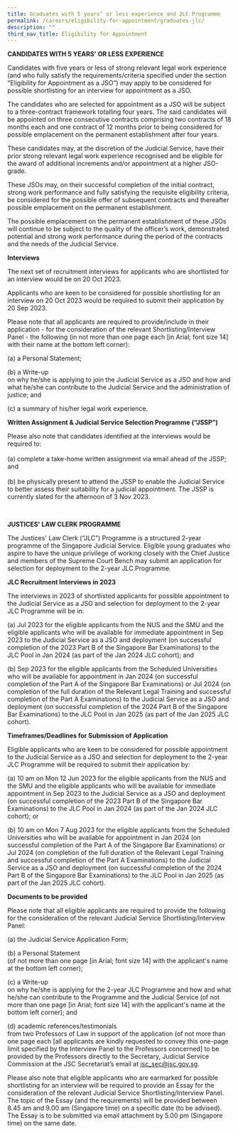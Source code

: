 ```yaml
---
title: Graduates with 5 years’ or less experience and JLC Programme
permalink: /careers/eligibility-for-appointment/graduates-jlc/
description: ""
third_nav_title: Eligibility for Appointment
---
```

**CANDIDATES WITH 5 YEARS' OR LESS EXPERIENCE**

Candidates with five years or less of strong relevant legal work experience (and who fully satisfy the requirements/criteria specified under the section “Eligibility for Appointment as a JSO”) may apply to be considered for possible shortlisting for an interview for appointment as a JSO.

The candidates who are selected for appointment as a JSO will be subject to a three-contract framework totalling four years. The said candidates will be appointed on three consecutive contracts comprising two contracts of 18 months each and one contract of 12 months prior to being considered for possible emplacement on the permanent establishment after four years.

These candidates may, at the discretion of the Judicial Service, have their prior strong relevant legal work experience recognised and be eligible for the award of additional increments and/or appointment at a higher JSO-grade.

These JSOs may, on their successful completion of the initial contract, strong work performance and fully satisfying the requisite eligibility criteria, be considered for the possible offer of subsequent contracts and thereafter possible emplacement on the permanent establishment.

The possible emplacement on the permanent establishment of these JSOs will continue to be subject to the quality of the officer’s work, demonstrated potential and strong work performance during the period of the contracts and the needs of the Judicial Service.

**Interviews**

The next set of recruitment interviews for applicants who are shortlisted for an interview would be on 20 Oct 2023.

Applicants who are keen to be considered for possible shortlisting for an interview on 20 Oct 2023 would be required to submit their application by 20 Sep 2023.

Please note that all applicants are required to provide/include in their application - for the consideration of the relevant Shortlisting/Interview Panel - the following (in not more than one page each [in Arial; font size 14] with their name at the bottom left corner):

(a) a Personal Statement; 

(b) a Write-up <br>
on why he/she is applying to join the Judicial Service as a JSO and how and what he/she can contribute to the Judicial Service and the administration of justice; and

(c) a summary of his/her legal work experience.



**Written Assignment &amp; Judicial Service Selection Programme (“JSSP”)**
<br>

Please also note that candidates identified at the interviews would be required to:
<br>
<br>
(a)	complete a take-home written assignment via email ahead of the JSSP; and 
<br>
<br>
(b)	 be physically present to attend the JSSP to enable the Judicial Service to better assess their suitability for a judicial appointment. The JSSP is currently slated for the afternoon of 3 Nov 2023.


<br>

**JUSTICES' LAW CLERK PROGRAMME**

The Justices' Law Clerk (“JLC”) Programme is a structured 2-year programme of the Singapore Judicial Service.  Eligible young graduates who aspire to have the unique privilege of working closely with the Chief Justice and members of the Supreme Court Bench may submit an application for selection for deployment to the 2-year JLC Programme.

**JLC Recruitment Interviews in 2023**

The interviews in 2023 of shortlisted applicants for possible appointment to the Judicial Service as a JSO and selection for deployment to the 2-year JLC Programme will be in:


(a) Jul 2023 for the eligible applicants from the NUS and the SMU and the eligible applicants who will be available for immediate appointment in Sep 2023 to the Judicial Service as a JSO and deployment (on successful completion of the 2023 Part B of the Singapore Bar Examinations) to the JLC Pool in Jan 2024 (as part of the Jan 2024 JLC cohort); and

(b) Sep 2023 for the eligible applicants from the Scheduled Universities who will be available for appointment in Jan 2024 (on successful completion of the Part A of the Singapore Bar Examinations) or Jul 2024 (on completion of the full duration of the Relevant Legal Training and successful completion of the Part A Examinations) to the Judicial Service as a JSO and deployment (on successful completion of the 2024 Part B of the Singapore Bar Examinations) to the JLC Pool in Jan 2025 (as part of the Jan 2025 JLC cohort).


**Timeframes/Deadlines for Submission of Application**

Eligible applicants who are keen to be considered for possible appointment to the Judicial Service as a JSO and selection for deployment to the 2-year JLC Programme will be required to submit their application by:

(a) 10 am on Mon 12 Jun 2023 for the eligible applicants from the NUS and the SMU and the eligible applicants who will be available for immediate appointment in Sep 2023 to the Judicial Service as a JSO and deployment (on successful completion of the 2023 Part B of the Singapore Bar Examinations) to the JLC Pool in Jan 2024 (as part of the Jan 2024 JLC cohort); or  
  
(b) 10 am on Mon 7 Aug 2023 for the eligible applicants from the Scheduled Universities who will be available for appointment in Jan 2024 (on successful completion of the Part A of the Singapore Bar Examinations) or Jul 2024 (on completion of the full duration of the Relevant Legal Training and successful completion of the Part A Examinations) to the Judicial Service as a JSO and deployment (on successful completion of the 2024 Part B of the Singapore Bar Examinations) to the JLC Pool in Jan 2025 (as part of the Jan 2025 JLC cohort).

**Documents to be provided**

Please note that all eligible applicants are required to provide the following for the consideration of the relevant Judicial Service Shortlisting/Interview Panel:

(a) the Judicial Service Application Form;

(b) a Personal Statement <br>(of not more than one page [in Arial; font size 14] with the applicant's name at the bottom left corner);

(c) a Write-up <br>on why he/she is applying for the 2-year JLC Programme and how and what he/she can contribute to the Programme and the Judicial Service (of not more than one page [in Arial; font size 14] with the applicant's name at the bottom left corner); and

(d) academic references/testimonials <br>from two Professors of Law in support of the application (of not more than one page each [all applicants are kindly requested to convey this one-page limit specified by the Interview Panel to the Professors concerned] to be provided by the Professors directly to the Secretary, Judicial Service Commission at the JSC Secretariat’s email at [jsc_sec@jsc.gov.sg](mailto:jsc_sec@jsc.gov.sg).


Please also note that eligible applicants who are earmarked for possible shortlisting for an interview will be required to provide an Essay for the consideration of the relevant Judicial Service Shortlisting/Interview Panel.  The topic of the Essay (and the requirements) will be provided between 8.45 am and 9.00 am (Singapore time) on a specific date (to be advised).  The Essay is to be submitted via email attachment by 5.00 pm (Singapore time) on the same date.
